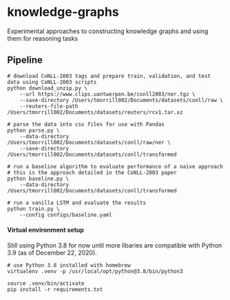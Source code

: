 # knowledge-graphs
Experimental approaches to constructing knowledge graphs and using them for reasoning tasks

## Pipeline
```
# download CoNLL-2003 tags and prepare train, validation, and test data using CoNLL-2003 scripts
python download_unzip.py \
    --url https://www.clips.uantwerpen.be/conll2003/ner.tgz \
    --save-directory /Users/tmorrill002/Documents/datasets/conll/raw \
    --reuters-file-path /Users/tmorrill002/Documents/datasets/reuters/rcv1.tar.xz

# parse the data into csv files for use with Pandas
python parse.py \
    --data-directory /Users/tmorrill002/Documents/datasets/conll/raw/ner \
    --save-directory /Users/tmorrill002/Documents/datasets/conll/transformed

# run a baseline algorithm to evaluate performance of a naive approach
# this is the approach detailed in the CoNLL-2003 paper
python baseline.py \
    --data-directory /Users/tmorrill002/Documents/datasets/conll/transformed

# run a vanilla LSTM and evaluate the results
python train.py \
    --config configs/baseline.yaml
```

#### Virtual environment setup
Still using Python 3.8 for now until more libaries are compatible with Python 3.9 (as of December 22, 2020).

```
# use Python 3.8 installed with homebrew
virtualenv .venv -p /usr/local/opt/python@3.8/bin/python3

source .venv/bin/activate
pip install -r requirements.txt
```
